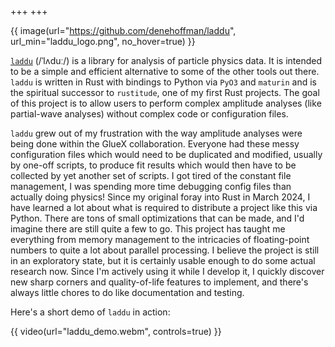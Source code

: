 +++
+++
<!-- markdownlint-disable MD034 -->
{{ image(url="https://github.com/denehoffman/laddu", url_min="laddu_logo.png", no_hover=true) }}

[`laddu`](https://github.com/denehoffman/laddu) (/ˈlʌduː/) is a library for analysis of particle physics data. It is intended to be a simple and efficient alternative to some of the other tools out there. `laddu` is written in Rust with bindings to Python via `PyO3` and `maturin` and is the spiritual successor to `rustitude`, one of my first Rust projects. The goal of this project is to allow users to perform complex amplitude analyses (like partial-wave analyses) without complex code or configuration files.

`laddu` grew out of my frustration with the way amplitude analyses were being done within the GlueX collaboration. Everyone had these messy configuration files which would need to be duplicated and modified, usually by one-off scripts, to produce fit results which would then have to be collected by yet another set of scripts. I got tired of the constant file management, I was spending more time debugging config files than actually doing physics! Since my original foray into Rust in March 2024, I have learned a lot about what is required to distribute a project like this via Python. There are tons of small optimizations that can be made, and I'd imagine there are still quite a few to go. This project has taught me everything from memory management to the intricacies of floating-point numbers to quite a lot about parallel processing. I believe the project is still in an exploratory state, but it is certainly usable enough to do some actual research now. Since I'm actively using it while I develop it, I quickly discover new sharp corners and quality-of-life features to implement, and there's always little chores to do like documentation and testing.

Here's a short demo of `laddu` in action:

{{ video(url="laddu_demo.webm", controls=true) }}
